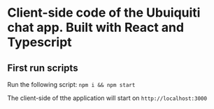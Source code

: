
# Client-side code of the Ubuiquiti chat app. Built with React and Typescript

## First run scripts

Run the following script:
`npm i && npm start`

The client-side of tthe application will start on `http://localhost:3000`
